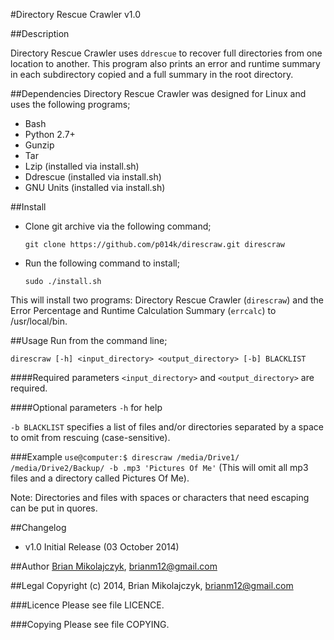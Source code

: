#Directory Rescue Crawler
v1.0

##Description

Directory Rescue Crawler uses `ddrescue` to recover full directories from one location to another. This program also prints an error and runtime summary in each subdirectory copied and a full summary in the root directory.

##Dependencies
Directory Rescue Crawler was designed for Linux and uses the following programs;

* Bash
* Python 2.7+
* Gunzip
* Tar
* Lzip (installed via install.sh)
* Ddrescue (installed via install.sh)
* GNU Units (installed via install.sh)

##Install
* Clone git archive via the following command; 
  
  `git clone https://github.com/p014k/direscraw.git direscraw`
* Run the following command to install;
  
  `sudo ./install.sh`

This will install two programs: Directory Rescue Crawler (`direscraw`) and the Error Percentage and Runtime Calculation Summary (`errcalc`) to /usr/local/bin.

##Usage
Run from the command line;

`direscraw [-h] <input_directory> <output_directory> [-b] BLACKLIST`

####Required parameters
`<input_directory>` and `<output_directory>` are required.

####Optional parameters
`-h` for help

`-b BLACKLIST` specifies a list of files and/or directories separated by a space to omit from rescuing (case-sensitive). 

###Example 
`use@computer:$ direscraw /media/Drive1/ /media/Drive2/Backup/ -b .mp3 'Pictures Of Me'` (This will omit all mp3 files and a directory called Pictures Of Me). 

Note: Directories and files with spaces or characters that need escaping can be put in quores.


##Changelog
* v1.0 Initial Release (03 October 2014)

##Author
[Brian Mikolajczyk](https://github.com/p014k), brianm12@gmail.com

##Legal
Copyright (c) 2014, Brian Mikolajczyk, brianm12@gmail.com

###Licence
Please see file LICENCE.

###Copying
Please see file COPYING.

